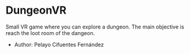 # DungeonVR
Small VR game where you can explore a dungeon. The main objective is reach the loot room of the dangeon.

- Author: Pelayo Cifuentes Fernández
